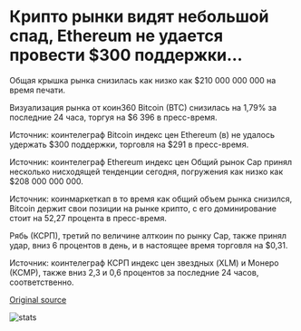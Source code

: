 # Крипто рынки видят небольшой спад, Ethereum не удается провести $300 поддержки...

Общая крышка рынка снизилась как низко как $210 000 000 000 на время печати.

Визуализация рынка от коин360 Bitcoin (BTC) снизилась на 1,79% за последние 24 часа, торгуя на $6 396 в пресс-время.

Источник: коинтелеграф Bitcoin индекс цен Ethereum (в) не удалось удержать $300 поддержки, торговля на $291 в пресс-время.

Источник: коинтелеграф Ethereum индекс цен Общий рынок Cap принял несколько нисходящей тенденции сегодня, погружения как низко как $208 000 000 000.

Источник: коинмаркеткап в то время как общий объем рынка снизился, Bitcoin держит свои позиции на рынке крипто, с его доминирование стоит на 52,27 процента в пресс-время.

Рябь (КСРП), третий по величине алткоин по рынку Cap, также принял удар, вниз 6 процентов в день, и в настоящее время торговля на $0,31.

Источник: коинтелеграф КСРП индекс цен звездных (XLM) и Монеро (КСМР), также вниз 2,3 и 0,6 процентов за последние 24 часов, соответственно.

[Original source](https://cointelegraph.com/news/crypto-markets-see-slight-slump-ethereum-fails-to-hold-300-support)

![stats](https://c.statcounter.com/11760860/0/a89fa40b/1/ "stats")